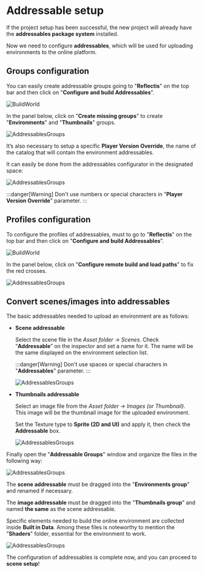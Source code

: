 ﻿---
sidebar_position: 2
---

# Addressable setup
If the project setup has been successful, the new project will already have the **addressables package system** installed. 

Now we need to configure **addressables**, which will be used for uploading environments to the online platform.

## Groups configuration
You can easily create addressable groups going to "**Reflectis**" on the top bar and then click on "**Configure and build Addressables**".

![BuildWorld](/img/buildworld_1_2.png)

In the panel below, click on "**Create missing groups**" to create "**Environments**" and "**Thumbnails**" groups.

![AddressablesGroups](/img/addressablessetup_13.png)

It’s also necessary to setup a specific **Player Version Override**, the name of the catalog that will contain the environment addressables. 

It can easily be done from the addressables configurator in the designated space:

![AddressablesGroups](/img/addressablessetup_14.png)

:::danger[Warning]
Don't use numbers or special characters in "**Player Version Override**" parameter.
:::

## Profiles configuration

To configure the profiles of addressables, must to go to "**Reflectis**" on the top bar and then click on "**Configure and build Addressables**".

![BuildWorld](/img/buildworld_1_2.png)

In the panel below, click on "**Configure remote build and load paths**" to fix the red crosses.

![AddressablesGroups](/img/addressablessetup_12.png)

## Convert scenes/images into addressables
The basic addressables needed to upload an environment are as follows:

- **Scene addressable**
		
	Select the scene file in the *Asset folder → Scenes*. Check “**Addressable**” on the 
inspector and set a name for it. The name will be the same displayed on the environment 
selection list.

	:::danger[Warning]
	Don't use spaces or special characters in "**Addressables**" parameter.
	:::

	![AddressablesGroups](/img/addressablessetup_8.png)

- **Thumbnails addressable**

	Select an image file from the *Asset folder → Images (or Thumbnail)*. This image will be the thumbnail image for the uploaded environment. 

	Set the Texture type to **Sprite (2D and UI)** and apply it, then check the **Addressable** box. 

	![AddressablesGroups](/img/addressablessetup_9.png)

Finally open the "**Addressable Groups**" window and organize the files in the following way:

![AddressablesGroups](/img/addressablessetup_10.png)

The **scene addressable** must be dragged into the "**Environments group**" and renamed if necessary.

The **image addressable** must be dragged into the "**Thumbnails group**" and named **the same** as the scene addressable.

Specific elements needed to build the online environment are collected inside **Built in Data**. Among these files is noteworthy to mention the "**Shaders**" folder, essential for the environment to work.

![AddressablesGroups](/img/addressablessetup_11.png)

The configuration of addressables is complete now, and you can proceed to **scene setup**!